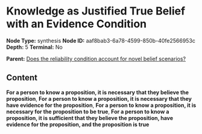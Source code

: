 # Knowledge as Justified True Belief with an Evidence Condition

**Node Type:** synthesis
**Node ID:** aaf8bab3-6a78-4599-850b-40fe2566953c
**Depth:** 5
**Terminal:** No

**Parent:** [Does the reliability condition account for novel belief scenarios?](does-the-reliability-condition-account-for-novel-belief-scenarios-antithesis-7b972a3e-fdcf-4dca-b587-76019c78bdee.md)

## Content

**For a person to know a proposition, it is necessary that they believe the proposition**, **For a person to know a proposition, it is necessary that they have evidence for the proposition**, **For a person to know a proposition, it is necessary for the proposition to be true**, **For a person to know a proposition, it is sufficient that they believe the proposition, have evidence for the proposition, and the proposition is true**
